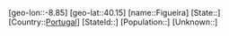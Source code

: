 ﻿---
location: [40.15,-8.85]
type: City
tags:
- geo/City


SpocWebEntityId: 30163
isDeleted: false
confidential: public

---
[geo-lon::-8.85]
[geo-lat::40.15]
[name::Figueira]
[State::]
[Country::[Portugal](geo/Continent/Europe/Portugal.md)]
[StateId::]
[Population::]
[Unknown::]

